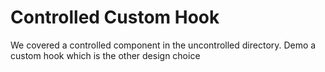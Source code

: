 # Controlled Custom Hook

We covered a controlled component in the uncontrolled directory. Demo a custom hook which is the other design choice
